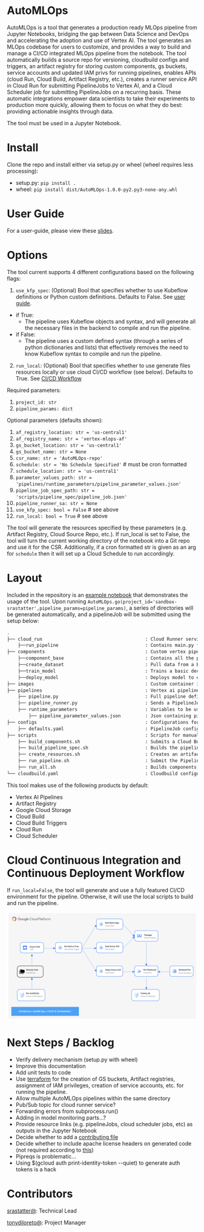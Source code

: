 # AutoMLOps

AutoMLOps is a tool that generates a production ready MLOps pipeline from Jupyter Notebooks, bridging the gap between Data Science and DevOps and accelerating the adoption and use of Vertex AI. The tool generates an MLOps codebase for users to customize, and provides a way to build and manage a CI/CD integrated MLOps pipeline from the notebook. The tool automatically builds a source repo for versioning, cloudbuild configs and triggers, an artifact registry for storing custom components, gs buckets, service accounts and updated IAM privs for running pipelines, enables APIs (cloud Run, Cloud Build, Artifact Registry, etc.), creates a runner service API in Cloud Run for submitting PipelineJobs to Vertex AI, and a Cloud Scheduler job for submitting PipelineJobs on a recurring basis. These automatic integrations empower data scientists to take their experiments to production more quickly, allowing them to focus on what they do best: providing actionable insights through data.

The tool must be used in a Jupyter Notebook.

# Install

Clone the repo and install either via setup.py or wheel (wheel requires less processing):
- setup.py: `pip install .`
- wheel: `pip install dist/AutoMLOps-1.0.0-py2.py3-none-any.whl`

# User Guide

For a user-guide, please view these [slides](https://docs.google.com/presentation/d/1suAfces32N098MOzme4LA084P3vA3iJ6hMmQfn1-7Wo/edit?usp=sharing).

# Options

The tool current supports 4 different configurations based on the following flags:
1. `use_kfp_spec`: (Optional) Bool that specifies whether to use Kubeflow definitions or Python custom definitions. Defaults to False. See [user guide](https://docs.google.com/presentation/d/1suAfces32N098MOzme4LA084P3vA3iJ6hMmQfn1-7Wo/edit?usp=sharing).
- if True:
    - The pipeline uses Kubeflow objects and syntax, and will generate all the necessary files in the backend to compile and run the pipeline.
- if False:
    - The pipeline uses a custom defined syntax (through a series of python dictionaries and lists) that effectively removes the need to know Kubeflow syntax to compile and run the pipeline. 
2. `run_local`: (Optional) Bool that specifies whether to use generate files resources locally or use cloud CI/CD workflow (see below). Defaults to True. See [CI/CD Workflow](#cloud-continuous-integration-and-continuous-deployment-workflow)

Required parameters:
1. `project_id: str`
2. `pipeline_params: dict`

Optional parameters (defaults shown):
1. `af_registry_location: str = 'us-central1'`
2. `af_registry_name: str = 'vertex-mlops-af'`
3. `gs_bucket_location: str = 'us-central1'`
4. `gs_bucket_name: str = None`
5. `csr_name: str = 'AutoMLOps-repo'`
6. `schedule: str = 'No Schedule Specified'` # must be cron formatted
7. `schedule_location: str = 'us-central1'`
8. `parameter_values_path: str = 'pipelines/runtime_parameters/pipeline_parameter_values.json'`
9. `pipeline_job_spec_path: str = 'scripts/pipeline_spec/pipeline_job.json'`
10. `pipeline_runner_sa: str = None`
11. `use_kfp_spec: bool = False` # see above
12. `run_local: bool = True` # see above

The tool will generate the resources specified by these parameters (e.g. Artifact Registry, Cloud Source Repo, etc.). If run_local is set to False, the tool will turn the current working directory of the notebook into a Git repo and use it for the CSR. Additionally, if a cron formatted str is given as an arg for `schedule` then it will set up a Cloud Schedule to run accordingly. 

# Layout

Included in the repository is an [example notebook](./example/coloring_book.ipynb) that demonstrates the usage of the tool. Upon running `AutoMLOps.go(project_id='sandbox-srastatter',pipeline_params=pipeline_params)`, a series of directories will be generated automatically, and a pipelineJob will be submitted using the setup below:

```bash
.
├── cloud_run                                      : Cloud Runner service for submitting PipelineJobs.
    ├──run_pipeline                                : Contains main.py file, Dockerfile and requirements.txt
├── components                                     : Custom vertex pipeline components.
    ├──component_base                              : Contains all the python files, Dockerfile and requirements.txt
    ├──create_dataset                              : Pull data from a BQ table and writes it as a csv to GS.
    ├──train_model                                 : Trains a basic decision tree classifier.
    ├──deploy_model                                : Deploys model to endpoint.
├── images                                         : Custom container images for training models.
├── pipelines                                      : Vertex ai pipeline definitions.
    ├── pipeline.py                                : Full pipeline definition.
    ├── pipeline_runner.py                         : Sends a PipelineJob to Vertex AI.
    ├── runtime_parameters                         : Variables to be used in a PipelineJob.
        ├── pipeline_parameter_values.json         : Json containing pipeline parameters.    
├── configs                                        : Configurations for defining vertex ai pipeline.
    ├── defaults.yaml                              : PipelineJob configuration variables.
├── scripts                                        : Scripts for manually triggering the cloud run service.
    ├── build_components.sh                        : Submits a Cloud Build job that builds and deploys the components.
    ├── build_pipeline_spec.sh                     : Builds the pipeline specs
    ├── create_resources.sh                        : Creates an artifact registry and gs bucket if they do not already exist.
    ├── run_pipeline.sh                            : Submit the PipelineJob to Vertex AI.
    ├── run_all.sh                                 : Builds components, pipeline specs, and submits the PipelineJob.
└── cloudbuild.yaml                                : Cloudbuild configuration file for building custom components.
```

This tool makes use of the following products by default:
- Vertex AI Pipelines
- Artifact Registry
- Google Cloud Storage
- Cloud Build
- Cloud Build Triggers
- Cloud Run
- Cloud Scheduler

# Cloud Continuous Integration and Continuous Deployment Workflow
If `run_local=False`, the tool will generate and use a fully featured CI/CD environment for the pipeline. Otherwise, it will use the local scripts to build and run the pipeline.

<p align="center">
    <img src="./CICD.png" alt="CICD" width="800"/>
</p>

# Next Steps / Backlog
- Verify delivery mechanism (setup.py with wheel)
- Improve this documentation
- Add unit tests to code
- Use [terraform](https://github.com/GoogleCloudPlatform/vertex-pipelines-end-to-end-samples/tree/main/terraform) for the creation of GS buckets, Artifact registries, assignment of IAM privileges, creation of service accounts, etc. for running the pipeline.
- Allow multiple AutoMLOps pipelines within the same directory
- Pub/Sub topic for cloud runner service?
- Forwarding errors from subprocess.run()
- Adding in model monitoring parts...?
- Provide resource links (e.g. pipelineJobs, cloud scheduler jobs, etc) as outputs in the Jupyter Notebook
- Decide whether to add a [contributing file](go/releasing/preparing#CONTRIBUTING)
- Decide whether to include apache license headers on generated code (not required according to [this](go/releasing/preparing#license-headers))
- Pipreqs is problematic...
- Using $(gcloud auth print-identity-token --quiet) to generate auth tokens is a hack

# Contributors

[srastatter@](https://moma.corp.google.com/person/srastatter@google.com): Technical Lead

[tonydiloreto@](https://moma.corp.google.com/person/tonydiloreto@google.com): Project Manager